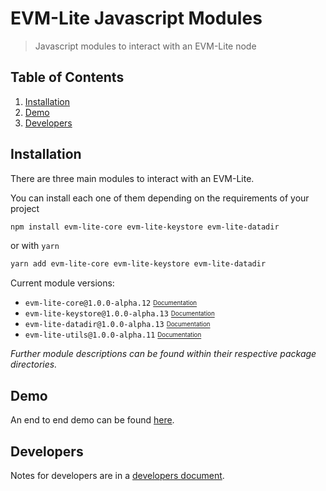 # EVM-Lite Javascript Modules

> Javascript modules to interact with an EVM-Lite node

## Table of Contents

1. [Installation](#installation)
2. [Demo](#Demo)
3. [Developers](#developers)

## Installation

There are three main modules to interact with an EVM-Lite.

You can install each one of them depending on the requirements of your project

```bash
npm install evm-lite-core evm-lite-keystore evm-lite-datadir
```

or with `yarn`

```bash
yarn add evm-lite-core evm-lite-keystore evm-lite-datadir
```

Current module versions:

-   `evm-lite-core@1.0.0-alpha.12` [<sub><sup>Documentation</sup></sub>](packages/core/README.md)
-   `evm-lite-keystore@1.0.0-alpha.13` [<sub><sup>Documentation</sup></sub>](packages/keystore/README.md)
-   `evm-lite-datadir@1.0.0-alpha.13` [<sub><sup>Documentation</sup></sub>](packages/datadir/README.md)
-   `evm-lite-utils@1.0.0-alpha.11` [<sub><sup>Documentation</sup></sub>](packages/utils/README.md)

_Further module descriptions can be found within their respective package directories._

## Demo

An end to end demo can be found [here](demo/README.md).

## Developers

Notes for developers are in a [developers document](docs/developers.md).
